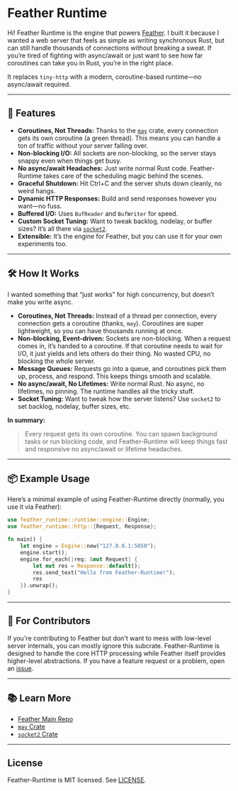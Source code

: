 # Feather Runtime

Hi! Feather Runtime is the engine that powers [Feather](https://github.com/BersisSe/feather#). I built it because I wanted a web server that feels as simple as writing synchronous Rust, but can still handle thousands of connections without breaking a sweat. If you’re tired of fighting with async/await or just want to see how far coroutines can take you in Rust, you’re in the right place.

It replaces `tiny-http` with a modern, coroutine-based runtime—no async/await required.

---



## 🚀 Features 

- **Coroutines, Not Threads:** Thanks to the [`may`](https://github.com/Xudong-Huang/may) crate, every connection gets its own coroutine (a green thread). This means you can handle a ton of traffic without your server falling over.
- **Non-blocking I/O:** All sockets are non-blocking, so the server stays snappy even when things get busy.
- **No async/await Headaches:** Just write normal Rust code. Feather-Runtime takes care of the scheduling magic behind the scenes.
- **Graceful Shutdown:** Hit Ctrl+C and the server shuts down cleanly, no weird hangs.
- **Dynamic HTTP Responses:** Build and send responses however you want—no fuss.
- **Buffered I/O:** Uses `BufReader` and `BufWriter` for speed.
- **Custom Socket Tuning:** Want to tweak backlog, nodelay, or buffer sizes? It’s all there via [`socket2`](https://docs.rs/socket2).
- **Extensible:** It’s the engine for Feather, but you can use it for your own experiments too.

---

## 🛠️ How It Works

I wanted something that “just works” for high concurrency, but doesn’t make you write async.

- **Coroutines, Not Threads:** Instead of a thread per connection, every connection gets a coroutine (thanks, `may`). Coroutines are super lightweight, so you can have thousands running at once.
- **Non-blocking, Event-driven:** Sockets are non-blocking. When a request comes in, it’s handed to a coroutine. If that coroutine needs to wait for I/O, it just yields and lets others do their thing. No wasted CPU, no blocking the whole server.
- **Message Queues:** Requests go into a queue, and coroutines pick them up, process, and respond. This keeps things smooth and scalable.
- **No async/await, No Lifetimes:** Write normal Rust. No async, no lifetimes, no pinning. The runtime handles all the tricky stuff.
- **Socket Tuning:** Want to tweak how the server listens? Use `socket2` to set backlog, nodelay, buffer sizes, etc.

**In summary:**
> Every request gets its own coroutine. You can spawn background tasks or run blocking code, and Feather-Runtime will keep things fast and responsive no async/await or lifetime headaches.

---

## 📦 Example Usage

Here’s a minimal example of using Feather-Runtime directly (normally, you use it via Feather):

```rust
use feather_runtime::runtime::engine::Engine;
use feather_runtime::http::{Request, Response};

fn main() {
    let engine = Engine::new("127.0.0.1:5050");
    engine.start();
    engine.for_each(|req: &mut Request| {
        let mut res = Response::default();
        res.send_text("Hello from Feather-Runtime!");
        res
    }).unwrap();
}
```

---

## 🤝 For Contributors

If you're contributing to Feather but don't want to mess with low-level server internals, you can mostly ignore this subcrate. Feather-Runtime is designed to handle the core HTTP processing while Feather itself provides higher-level abstractions. If you have a feature request or a problem, open an [issue](https://github.com/BersisSe/feather/issues).

---

## 📚 Learn More

- [Feather Main Repo](https://github.com/BersisSe/feather)
- [`may` Crate](https://github.com/Xudong-Huang/may)
- [`socket2` Crate](https://docs.rs/socket2)

---

## License

Feather-Runtime is MIT licensed. See [LICENSE](../LICENSE).

